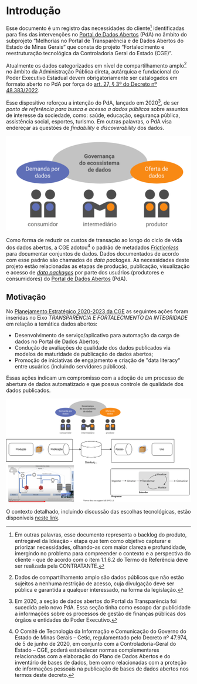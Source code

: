 # Introdução

Esse documento é um registro das necessidades do cliente[^1] identificadas para fins das intervenções no [Portal de Dados Abertos](https://www.dados.mg.gov.br) (PdA) no âmbito do subprojeto “Melhorias no Portal de Transparência e de Dados Abertos do Estado de Minas Gerais” que consta do projeto “Fortalecimento e reestruturação tecnológica da Controladoria Geral do Estado (CGE)”.

Atualmente os dados categorizados em nível de compartilhamento amplo[^2] no âmbito da Administração Pública direta, autárquica e fundacional do Poder Executivo Estadual devem obrigatoriamente ser catalogados em formato aberto no PdA por força do [art. 27, § 3º do Decreto nº 48.383/2022](legislacao.md#decreto-48383-de-18032022).

Esse dispositivo reforçou a intenção do PdA, lançado em 2020[^3], de ser _ponto de referência para busca e acesso a dados públicos_ sobre assuntos de interesse da sociedade, como: saúde, educação, segurança pública, assistência social, esportes, turismo. 
Em outras palavras, o PdA visa endereçar as questões de _findability_ e _discoverability_ dos dados.

![Atores no ecossistema de dados abertos. Fonte: @okbr2021](assets/images/20220503T210959.png)

Como forma de reduzir os custos de transação ao longo do ciclo de vida dos dados abertos, a CGE adotou[^4] o padrão de metadados [_Frictionless_](https://frictionlessdata.io/) para documentar conjuntos de dados. 
Dados documentados de acordo com esse padrão são chamados de _data packages_.
As necessidades deste projeto estão relacionadas as etapas de produção, publicação, visualização e acesso de [_data packages_](glossario.md#data-package) por parte dos usuários (produtores e consumidores) do [Portal de Dados Abertos](https://dados.mg.gov.br/) (PdA).

## Motivação

No [Planejamento Estratégico 2020-2023 da CGE](https://cge.mg.gov.br/phocadownload/Planejamento%20Estratgico%202020-2023%20-%20final.pdf#page=30) as seguintes ações foram inseridas no Eixo _TRANSPARÊNCIA E FORTALECIMENTO DA INTEGRIDADE_ em relação a temática dados abertos:

- Desenvolvimento de serviço/aplicativo para automação da carga de dados no Portal de Dados Abertos;
- Condução de avaliações de qualidade dos dados publicados via modelos de maturidade de publicação de dados abertos;
- Promoção de iniciativas de engajamento e criação de "data literacy" entre usuários (incluindo servidores públicos).

Essas ações indicam um compromisso com a adoção de um processo de abertura de dados automatizado e que possua controle de qualidade dos dados publicados.

![](assets/images/20220428T150210.drawio.svg)

O contexto detalhado, incluindo discussão das escolhas tecnológicas, estão disponíveis [neste link](motivacao-contexto.md).

[^1]: Em outras palavras, esse documento representa o backlog do produto, entregável da Ideação - etapa que tem como objetivo capturar e priorizar necessidades, olhando-as com maior clareza e profundidade, imergindo no problema para compreender o contexto e a perspectiva do cliente - que de acordo com o item 1.1.6.2 do Termo de Referência deve ser realizada pela CONTRATANTE. 

[^2]: Dados de compartilhamento amplo são dados públicos que não estão sujeitos a nenhuma restrição de acesso, cuja divulgação deve ser pública e garantida a qualquer interessado, na forma da legislação.

[^3]: Em 2020, a seção de dados abertos do Portal da Transparência foi sucedida pelo novo PdA. Essa seção tinha como escopo dar publicidade a informações sobre os processos de gestão de finanças públicas dos órgãos e entidades do Poder Executivo. 

[^4]: O Comitê de Tecnologia da Informação e Comunicação do Governo do Estado de Minas Gerais – Cetic, regulamentado pelo Decreto nº 47.974, de 5 de junho de 2020, em conjunto com a Controladoria-Geral do Estado – CGE, poderá estabelecer normas complementares relacionadas com a elaboração do Plano de Dados Abertos e do inventário de bases de dados, bem como relacionadas com a proteção de informações pessoais na publicação de bases de dados abertos nos termos deste decreto.

